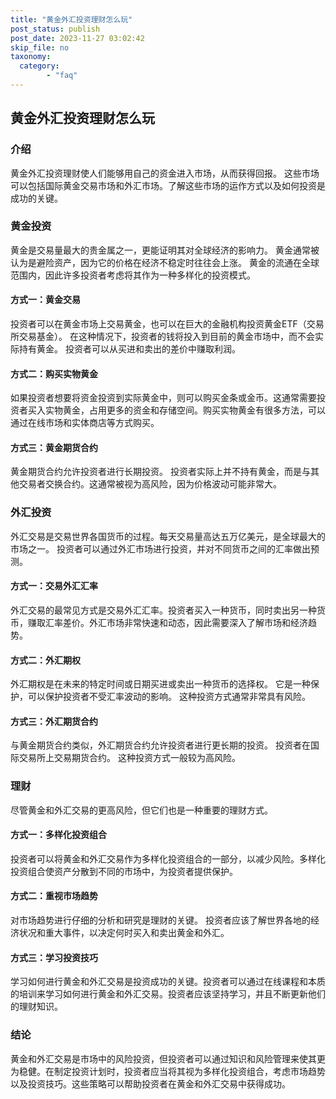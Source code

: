```yaml
---
title: "黄金外汇投资理财怎么玩"
post_status: publish
post_date: 2023-11-27 03:02:42
skip_file: no
taxonomy:
  category:
        - "faq"
---
```


## 黄金外汇投资理财怎么玩

### 介绍

黄金外汇投资理财使人们能够用自己的资金进入市场，从而获得回报。 这些市场可以包括国际黄金交易市场和外汇市场。了解这些市场的运作方式以及如何投资是成功的关键。

### 黄金投资

黄金是交易量最大的贵金属之一，更能证明其对全球经济的影响力。 黄金通常被认为是避险资产，因为它的价格在经济不稳定时往往会上涨。 黄金的流通在全球范围内，因此许多投资者考虑将其作为一种多样化的投资模式。

#### 方式一：黄金交易

投资者可以在黄金市场上交易黄金，也可以在巨大的金融机构投资黄金ETF（交易所交易基金）。 在这种情况下，投资者的钱将投入到目前的黄金市场中，而不会实际持有黄金。 投资者可以从买进和卖出的差价中赚取利润。

#### 方式二：购买实物黄金

如果投资者想要将资金投资到实际黄金中，则可以购买金条或金币。这通常需要投资者买入实物黄金，占用更多的资金和存储空间。购买实物黄金有很多方法，可以通过在线市场和实体商店等方式购买。

#### 方式三：黄金期货合约

黄金期货合约允许投资者进行长期投资。 投资者实际上并不持有黄金，而是与其他交易者交换合约。这通常被视为高风险，因为价格波动可能非常大。

### 外汇投资

外汇交易是交易世界各国货币的过程。每天交易量高达五万亿美元，是全球最大的市场之一。 投资者可以通过外汇市场进行投资，并对不同货币之间的汇率做出预测。

#### 方式一：交易外汇汇率

外汇交易的最常见方式是交易外汇汇率。投资者买入一种货币，同时卖出另一种货币，赚取汇率差价。外汇市场非常快速和动态，因此需要深入了解市场和经济趋势。

#### 方式二：外汇期权

外汇期权是在未来的特定时间或日期买进或卖出一种货币的选择权。 它是一种保护，可以保护投资者不受汇率波动的影响。 这种投资方式通常非常具有风险。

#### 方式三：外汇期货合约

与黄金期货合约类似，外汇期货合约允许投资者进行更长期的投资。 投资者在国际交易所上交易期货合约。 这种投资方式一般较为高风险。

### 理财

尽管黄金和外汇交易的更高风险，但它们也是一种重要的理财方式。

#### 方式一：多样化投资组合

投资者可以将黄金和外汇交易作为多样化投资组合的一部分，以减少风险。多样化投资组合使资产分散到不同的市场中，为投资者提供保护。

#### 方式二：重视市场趋势

对市场趋势进行仔细的分析和研究是理财的关键。 投资者应该了解世界各地的经济状况和重大事件，以决定何时买入和卖出黄金和外汇。

#### 方式三：学习投资技巧

学习如何进行黄金和外汇交易是投资成功的关键。投资者可以通过在线课程和本质的培训来学习如何进行黄金和外汇交易。投资者应该坚持学习，并且不断更新他们的理财知识。

### 结论

黄金和外汇交易是市场中的风险投资，但投资者可以通过知识和风险管理来使其更为稳健。在制定投资计划时，投资者应当将其视为多样化投资组合，考虑市场趋势以及投资技巧。这些策略可以帮助投资者在黄金和外汇交易中获得成功。

